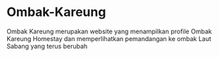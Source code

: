 # Ombak-Kareung

Ombak Kareung merupakan website yang menampilkan profile Ombak Kareung Homestay dan memperlihatkan pemandangan ke ombak Laut Sabang yang terus berubah
